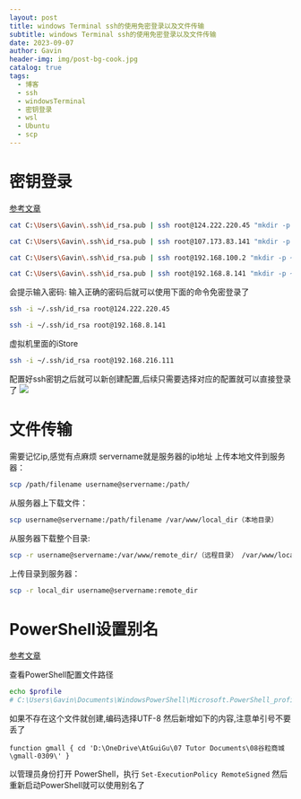 ```yaml
---
layout: post
title: windows Terminal ssh的使用免密登录以及文件传输
subtitle: windows Terminal ssh的使用免密登录以及文件传输
date: 2023-09-07
author: Gavin
header-img: img/post-bg-cook.jpg
catalog: true
tags:
  - 博客
  - ssh
  - windowsTerminal
  - 密钥登录
  - wsl
  - Ubuntu
  - scp
---
```

# 密钥登录
[参考文章](https://juejin.cn/s/windows%20terminal%20ssh%E8%BF%9C%E7%A8%8B%E7%99%BB%E5%BD%95%E5%AF%86%E7%A0%81)

```sh
cat C:\Users\Gavin\.ssh\id_rsa.pub | ssh root@124.222.220.45 "mkdir -p ~/.ssh && cat >> ~/.ssh/authorized_keys"
```

```sh
cat C:\Users\Gavin\.ssh\id_rsa.pub | ssh root@107.173.83.141 "mkdir -p ~/.ssh && cat >> ~/.ssh/authorized_keys"
```

```sh
cat C:\Users\Gavin\.ssh\id_rsa.pub | ssh root@192.168.100.2 "mkdir -p ~/.ssh && cat >> ~/.ssh/authorized_keys"
```

```sh
cat C:\Users\Gavin\.ssh\id_rsa.pub | ssh root@192.168.8.141 "mkdir -p ~/.ssh && cat >> ~/.ssh/authorized_keys"
```

会提示输入密码: 输入正确的密码后就可以使用下面的命令免密登录了
```bash
ssh -i ~/.ssh/id_rsa root@124.222.220.45
```

```bash
ssh -i ~/.ssh/id_rsa root@192.168.8.141
```

虚拟机里面的iStore
```bash
ssh -i ~/.ssh/id_rsa root@192.168.216.111
```

配置好ssh密钥之后就可以新创建配置,后续只需要选择对应的配置就可以直接登录了
![](https://obsidiantuchuanggavin.oss-cn-beijing.aliyuncs.com/img/Pasted%20image%2020230822180837.png)

# 文件传输
需要记忆ip,感觉有点麻烦
servername就是服务器的ip地址
上传本地文件到服务器：
```bash
scp /path/filename username@servername:/path/
```

从服务器上下载文件：
```bash
scp username@servername:/path/filename /var/www/local_dir（本地目录）
```

从服务器下载整个目录:
```bash
scp -r username@servername:/var/www/remote_dir/（远程目录） /var/www/local_dir（本地目录）
```

上传目录到服务器：
```bash
scp -r local_dir username@servername:remote_dir
```

# PowerShell设置别名
[参考文章](https://blog.vvzero.com/2019/07/22/set-user-alias-for-windows-PowerShell/)

查看PowerShell配置文件路径
```sh
echo $profile
# C:\Users\Gavin\Documents\WindowsPowerShell\Microsoft.PowerShell_profile.ps1
```

如果不存在这个文件就创建,编码选择UTF-8
然后新增如下的内容,注意单引号不要丢了
```
function gmall { cd 'D:\OneDrive\AtGuiGu\07 Tutor Documents\08谷粒商城\gmall-0309\' }
```

以管理员身份打开 PowerShell，执行 `Set-ExecutionPolicy RemoteSigned`
然后重新启动PowerShell就可以使用别名了